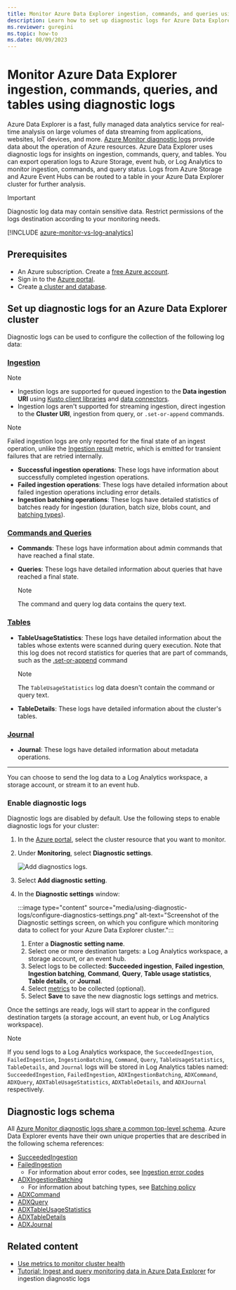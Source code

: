```yaml
---
title: Monitor Azure Data Explorer ingestion, commands, and queries using diagnostic logs
description: Learn how to set up diagnostic logs for Azure Data Explorer to monitor ingestion commands, and query operations.
ms.reviewer: guregini
ms.topic: how-to
ms.date: 08/09/2023
---
```


# Monitor Azure Data Explorer ingestion, commands, queries, and tables using diagnostic logs

Azure Data Explorer is a fast, fully managed data analytics service for real-time analysis on large volumes of data streaming from applications, websites, IoT devices, and more. [Azure Monitor diagnostic logs](/azure/azure-monitor/platform/diagnostic-logs-overview) provide data about the operation of Azure resources. Azure Data Explorer uses diagnostic logs for insights on ingestion, commands, query, and tables. You can export operation logs to Azure Storage, event hub, or Log Analytics to monitor ingestion, commands, and query status. Logs from Azure Storage and Azure Event Hubs can be routed to a table in your Azure Data Explorer cluster for further analysis.

> [!IMPORTANT]
> Diagnostic log data may contain sensitive data. Restrict permissions of the logs destination according to your monitoring needs.

[!INCLUDE [azure-monitor-vs-log-analytics](includes/azure-monitor-vs-log-analytics.md)]

## Prerequisites

* An Azure subscription. Create a [free Azure account](https://azure.microsoft.com/free/).
* Sign in to the [Azure portal](https://portal.azure.com/).
* Create [a cluster and database](create-cluster-and-database.md).

## Set up diagnostic logs for an Azure Data Explorer cluster

Diagnostic logs can be used to configure the collection of the following log data:

### [Ingestion](#tab/ingestion)

> [!NOTE]
> * Ingestion logs are supported for queued ingestion to the **Data ingestion URI** using [Kusto client libraries](kusto/api/client-libraries.md) and [data connectors](connector-overview.md).
> * Ingestion logs aren't supported for streaming ingestion, direct ingestion to the **Cluster URI**, ingestion from query, or `.set-or-append` commands.

> [!NOTE]
> Failed ingestion logs are only reported for the final state of an ingest operation, unlike the [Ingestion result](using-metrics.md#ingestion-metrics) metric, which is emitted for transient failures that are retried internally.

* **Successful ingestion operations**: These logs have information about successfully completed ingestion operations.
* **Failed ingestion operations**: These logs have detailed information about failed ingestion operations including error details.
* **Ingestion batching operations**: These logs have detailed statistics of batches ready for ingestion (duration, batch size, blobs count, and [batching types](kusto/management/batching-policy.md#sealing-a-batch)).

### [Commands and Queries](#tab/commands-and-queries)

* **Commands**: These logs have information about admin commands that have reached a final state.
* **Queries**: These logs have detailed information about queries that have reached a final state.

    > [!NOTE]
    > The command and query log data contains the query text.

### [Tables](#tab/tables)

* **TableUsageStatistics**: These logs have detailed information about the tables whose extents were scanned during query execution. Note that this log does not record statistics for queries that are part of commands, such as the [.set-or-append](kusto/management/data-ingestion/ingest-from-query.md) command

    > [!NOTE]
    > The `TableUsageStatistics` log data doesn't contain the command or query text.

* **TableDetails**: These logs have detailed information about the cluster's tables.

### [Journal](#tab/journal)

* **Journal**: These logs have detailed information about metadata operations.

---

You can choose to send the log data to a Log Analytics workspace, a storage account, or stream it to an event hub.

### Enable diagnostic logs

Diagnostic logs are disabled by default. Use the following steps to enable diagnostic logs for your cluster:

1. In the [Azure portal](https://portal.azure.com), select the cluster resource that you want to monitor.
1. Under **Monitoring**, select **Diagnostic settings**.

    ![Add diagnostics logs.](media/using-diagnostic-logs/add-diagnostic-logs.png)

1. Select **Add diagnostic setting**.
1. In the **Diagnostic settings** window:

    :::image type="content" source="media/using-diagnostic-logs/configure-diagnostics-settings.png" alt-text="Screenshot of the Diagnostic settings screen, on which you configure which monitoring data to collect for your Azure Data Explorer cluster.":::

    1. Enter a **Diagnostic setting name**.
    1. Select one or more destination targets: a Log Analytics workspace, a storage account, or an event hub.
    1. Select logs to be collected: **Succeeded ingestion**, **Failed ingestion**, **Ingestion batching**, **Command**, **Query**, **Table usage statistics**, **Table details**, or **Journal**.
    1. Select [metrics](using-metrics.md#supported-azure-data-explorer-metrics) to be collected (optional).
    1. Select **Save** to save the new diagnostic logs settings and metrics.

Once the settings are ready, logs will start to appear in the configured destination targets (a storage account, an event hub, or Log Analytics workspace).

> [!NOTE]
> If you send logs to a Log Analytics workspace, the `SucceededIngestion`, `FailedIngestion`, `IngestionBatching`, `Command`, `Query`, `TableUsageStatistics`, `TableDetails`, and `Journal` logs will be stored in Log Analytics tables named: `SucceededIngestion`, `FailedIngestion`, `ADXIngestionBatching`, `ADXCommand`, `ADXQuery`, `ADXTableUsageStatistics`, `ADXTableDetails`, and `ADXJournal` respectively.

## Diagnostic logs schema

All [Azure Monitor diagnostic logs share a common top-level schema](/azure/azure-monitor/platform/diagnostic-logs-schema). Azure Data Explorer events have their own unique properties that are described in the following schema references:

* [SucceededIngestion](/azure/azure-monitor/reference/tables/succeededingestion)
* [FailedIngestion](/azure/azure-monitor/reference/tables/failedingestion)
    * For information about error codes, see [Ingestion error codes](error-codes.md)
* [ADXIngestionBatching](/azure/azure-monitor/reference/tables/adxingestionbatching)
    * For information about batching types, see [Batching policy](kusto/management/batching-policy.md#sealing-a-batch)
* [ADXCommand](/azure/azure-monitor/reference/tables/adxcommand)
* [ADXQuery](/azure/azure-monitor/reference/tables/adxquery)
* [ADXTableUsageStatistics](/azure/azure-monitor/reference/tables/adxtableusagestatistics)
* [ADXTableDetails](/azure/azure-monitor/reference/tables/adxtabledetails)
* [ADXJournal](/azure/azure-monitor/reference/tables/adxjournal)

## Related content

* [Use metrics to monitor cluster health](using-metrics.md)
* [Tutorial: Ingest and query monitoring data in Azure Data Explorer](ingest-data-no-code.md) for ingestion diagnostic logs
